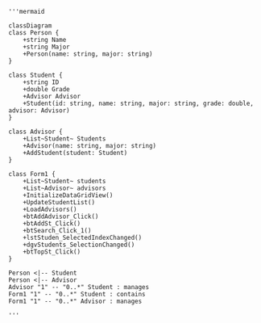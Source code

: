    '''mermaid

    classDiagram
    class Person {
        +string Name
        +string Major
        +Person(name: string, major: string)
    }

    class Student {
        +string ID
        +double Grade
        +Advisor Advisor
        +Student(id: string, name: string, major: string, grade: double, advisor: Advisor)
    }

    class Advisor {
        +List~Student~ Students
        +Advisor(name: string, major: string)
        +AddStudent(student: Student)
    }

    class Form1 {
        +List~Student~ students
        +List~Advisor~ advisors
        +InitializeDataGridView()
        +UpdateStudentList()
        +LoadAdvisors()
        +btAddAdvisor_Click()
        +btAddSt_Click()
        +btSearch_Click_1()
        +lstStuden_SelectedIndexChanged()
        +dgvStudents_SelectionChanged()
        +btTopSt_Click()
    }

    Person <|-- Student
    Person <|-- Advisor
    Advisor "1" -- "0..*" Student : manages
    Form1 "1" -- "0..*" Student : contains
    Form1 "1" -- "0..*" Advisor : manages

    '''
